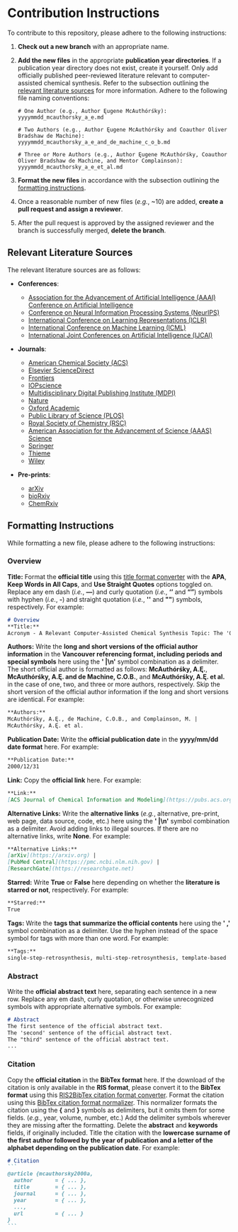# Contribution Instructions
To contribute to this repository, please adhere to the following instructions:

1. **Check out a new branch** with an appropriate name.

2. **Add the new files** in the appropriate **publication year directories**.
If a publication year directory does not exist, create it yourself.
Only add officially published peer-reviewed literature relevant to computer-assisted chemical synthesis.
Refer to the subsection outlining the [relevant literature sources](#relevant-literature-sources) for more information.
Adhere to the following file naming conventions:

    ```
    # One Author (e.g., Author Ęugene McAuthórśky):
    yyyymmdd_mcauthorsky_a_e.md

    # Two Authors (e.g., Author Ęugene McAuthórśky and Coauthor Oliver Bradshaw de Machine):
    yyyymmdd_mcauthorsky_a_e_and_de_machine_c_o_b.md

    # Three or More Authors (e.g., Author Ęugene McAuthórśky, Coauthor Oliver Bradshaw de Machine, and Mentor Complainson):
    yyyymmdd_mcauthorsky_a_e_et_al.md
    ```

3. **Format the new files** in accordance with the subsection outlining the [formatting instructions](#formatting-instructions).

4. Once a reasonable number of new files (_e.g._, ~10) are added, **create a pull request and assign a reviewer**.

5. After the pull request is approved by the assigned reviewer and the branch is successfully merged, **delete the branch**.


## Relevant Literature Sources
The relevant literature sources are as follows:

- **Conferences**:
  - [Association for the Advancement of Artificial Intelligence (AAAI) Conference on Artificial Intelligence](https://aaai.org/conference/aaai)
  - [Conference on Neural Information Processing Systems (NeurIPS)](https://nips.cc)
  - [International Conference on Learning Representations (ICLR)](https://iclr.cc)
  - [International Conference on Machine Learning (ICML)](https://icml.cc)
  - [International Joint Conferences on Artificial Intelligence (IJCAI)](https://ijcai.org)

- **Journals**:
  - [American Chemical Society (ACS)](https://pubs.acs.org/action/doSearch)
  - [Elsevier ScienceDirect](https://sciencedirect.com/search)
  - [Frontiers](https://www.frontiersin.org/search)
  - [IOPscience](https://iopscience.iop.org/nsearch)
  - [Multidisciplinary Digital Publishing Institute (MDPI)](https://mdpi.com/search)
  - [Nature](https://nature.com/search/advanced)
  - [Oxford Academic](https://academic.oup.com/journals/search-results)
  - [Public Library of Science (PLOS)](https://journals.plos.org/plosone/search)
  - [Royal Society of Chemistry (RSC)](https://pubs.rsc.org/en/search/advancedsearch)
  - [American Association for the Advancement of Science (AAAS) Science](https://science.org/search/advanced)
  - [Springer](https://link.springer.com/advanced-search)
  - [Thieme](https://thieme-connect.com/products/all/search)
  - [Wiley](https://onlinelibrary.wiley.com/search/advanced)

- **Pre-prints**:
  - [arXiv](https://arxiv.org/search/advanced)
  - [bioRxiv](https://biorxiv.org/search)
  - [ChemRxiv](https://chemrxiv.org/engage/chemrxiv/search-dashboard)


## Formatting Instructions
While formatting a new file, please adhere to the following instructions:


### Overview
**Title:**
Format the **official title** using this [title format converter](https://titlecaseconverter.com) with the **APA**, **Keep Words in All Caps**, and **Use Straight Quotes** options toggled on.
Replace any em dash (_i.e._, **—**) and curly quotation (_i.e._, **‘’** and **“”**) symbols with hyphen (_i.e._, **-**) and straight quotation (_i.e._, **''** and **""**) symbols, respectively. 
For example:

```markdown
# Overview
**Title:**
Acronym - A Relevant Computer-Assisted Chemical Synthesis Topic: The 'Official' "Title"
```

**Authors:**
Write the **long and short versions of the official author information** in the **Vancouver referencing format, including periods and special symbols** here using the **' |\n'** symbol combination as a delimiter.
The short official author is formatted as follows: **McAuthórśky, A.Ę.**, **McAuthórśky, A.Ę. and de Machine, C.O.B.**, and **McAuthórśky, A.Ę. et al.** in the case of one, two, and three or more authors, respectively.
Skip the short version of the official author information if the long and short versions are identical.
For example:

```markdown
**Authors:**
McAuthórśky, A.Ę., de Machine, C.O.B., and Complainson, M. |
McAuthórśky, A.Ę. et al.
```

**Publication Date:**
Write the **official publication date** in the **yyyy/mm/dd date format** here.
For example:

```markdown
**Publication Date:**
2000/12/31
```

**Link:**
Copy the **official link** here.
For example:

```markdown
**Link:**
[ACS Journal of Chemical Information and Modeling](https://pubs.acs.org/journal/jcisd8)
```

**Alternative Links:**
Write the **alternative links** (_e.g._, alternative, pre-print, web page, data source, code, etc.) here using the **' |\n'** symbol combination as a delimiter.
Avoid adding links to illegal sources.
If there are no alternative links, write **None**.
For example:

```markdown
**Alternative Links:**
[arXiv](https://arxiv.org) |
[PubMed Central](https://pmc.ncbi.nlm.nih.gov) |
[ResearchGate](https://researchgate.net)
```

**Starred:**
Write **True** or **False** here depending on whether the **literature is starred or not**, respectively.
For example:

```markdown
**Starred:**
True
```

**Tags:**
Write the **tags that summarize the official contents** here using the **' ,'** symbol combination as a delimiter.
Use the hyphen instead of the space symbol for tags with more than one word.
For example:

```markdown
**Tags:**
single-step-retrosynthesis, multi-step-retrosynthesis, template-based
```


### Abstract
Write the **official abstract text** here, separating each sentence in a new row.
Replace any em dash, curly quotation, or otherwise unrecognized symbols with appropriate alternative symbols. 
For example:

```markdown
# Abstract
The first sentence of the official abstract text.
The 'second' sentence of the official abstract text.
The "third" sentence of the official abstract text.
...
```


### Citation
Copy the **official citation** in the **BibTex format** here.
If the download of the citation is only available in the **RIS format**, please convert it to the **BibTex format** using this [RIS2BibTex citation format converter](https://www.bruot.org/ris2bib).
Format the citation using this [BibTex citation format normalizer](https://hsborges.github.io/bibtex-normalizer).
This normalizer formats the citation using the **{** and **}** symbols as delimiters, but it omits them for some fields. (_e.g._, year, volume, number, etc.)
Add the delimiter symbols wherever they are missing after the formatting.
Delete the **abstract** and **keywords** fields, if originally included.
Title the citation with the **lowercase surname of the first author followed by the year of publication and a letter of the alphabet depending on the publication date**.
For example:

````markdown
# Citation
```
@article {mcauthorsky2000a,
  author       = { ... },
  title        = { ... },
  journal      = { ... },
  year         = { ... },
  ...,
  url          = { ... }
}
```
````
